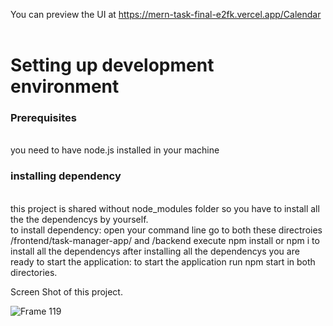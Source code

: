 
You can preview the UI at https://mern-task-final-e2fk.vercel.app/Calendar    

<p><H1>Setting up development environment</H1></p>
<h3>Prerequisites</h3><br>
you need to have node.js installed in your machine<be>
<h3>installing dependency</h3><br>
this project is shared without node_modules folder so you have to install all the the dependencys by yourself.<br>
to install dependency:
open your command line
go to both these directroies /frontend/task-manager-app/ and /backend
execute npm install or npm i to install all the dependencys
after installing all the dependencys you are ready to start the application:
to start the application run npm start in both directories.


Screen Shot of this project.

![Frame 119](https://github.com/akp660/mern_task_final/assets/72183243/b2a66b05-d954-46fc-92ef-dda771cbff5a)
